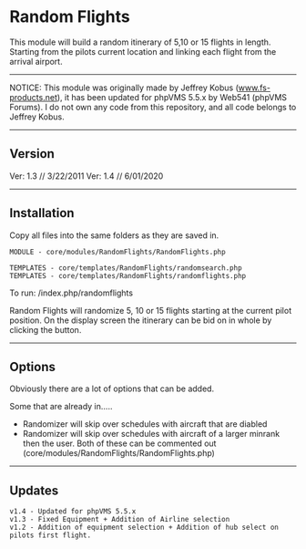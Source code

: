 # Random Flights
This module will build a random itinerary of 5,10 or 15 flights in length. Starting from the pilots current location and linking each flight from the arrival airport.

--------------------
NOTICE: This module was originally made by Jeffrey Kobus (www.fs-products.net), it has been updated for phpVMS 5.5.x by Web541 (phpVMS Forums).
I do not own any code from this repository, and all code belongs to Jeffrey Kobus.

--------------------
Version
--------------------
Ver: 1.3 // 3/22/2011
Ver: 1.4 // 6/01/2020

----------------------
Installation
----------------------
Copy all files into the same folders as they are saved in.

    MODULE - core/modules/RandomFlights/RandomFlights.php

    TEMPLATES - core/templates/RandomFlights/randomsearch.php
    TEMPLATES - core/templates/RandomFlights/randomflights.php

To run:
<yoursite>/index.php/randomflights

Random Flights will randomize 5, 10 or 15 flights starting at the current pilot position.  On the display screen the itinerary can be bid on in whole by clicking the button.

----------------------
Options
----------------------
Obviously there are a lot of options that can be added.

Some that are already in.....
* Randomizer will skip over schedules with aircraft that are diabled
* Randomizer will skip over schedules with aircraft of a larger minrank then the user.
Both of these can be commented out  (core/modules/RandomFlights/RandomFlights.php)

----------------------
Updates
----------------------
    v1.4 - Updated for phpVMS 5.5.x
	v1.3 - Fixed Equipment + Addition of Airline selection
	v1.2 - Addition of equipment selection + Addition of hub select on pilots first flight.

